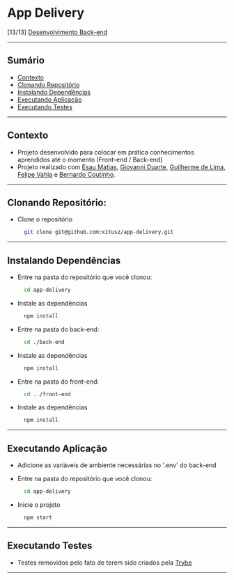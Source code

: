 # App Delivery
[13/13] [Desenvolvimento Back-end](https://github.com/xitusz/Trybe/tree/main/03_Desenvolvimento-Back-end)

---

## Sumário

- [Contexto](#contexto)
- [Clonando Repositório](#clonando-repositório)
- [Instalando Dependências](#instalando-dependências)
- [Executando Aplicação](#executando-aplicação)
- [Executando Testes](#executando-testes)

---

## Contexto

* Projeto desenvolvido para colocar em prática conhecimentos aprendidos até o momento (Front-end / Back-end)
* Projeto realizado com [Esau Matias](https://github.com/esaumatias), [Giovanni Duarte](https://github.com/gdpinheiro), [Guilherme de Lima](https://github.com/Guilherme-moreno), [Felipe Vahia](https://github.com/felipemalli) e [Bernardo Coutinho](https://github.com/Bernardocdr).

---

## Clonando Repositório:

* Clone o repositório
  ```sh
    git clone git@github.com:xitusz/app-delivery.git
  ```

---

## Instalando Dependências

* Entre na pasta do repositório que você clonou:
  ```sh
    cd app-delivery
  ```

* Instale as dependências
  ```sh
    npm install
  ```

* Entre na pasta do back-end:
  ```sh
    cd ./back-end
  ```

* Instale as dependências
  ```sh
    npm install
  ```
* Entre na pasta do front-end:
  ```sh
    cd ../front-end
  ```

* Instale as dependências
  ```sh
    npm install
  ```

---

## Executando Aplicação

* Adicione as variáveis de ambiente necessárias no '.env' do back-end

* Entre na pasta do repositório que você clonou:
  ```sh
    cd app-delivery
  ```

* Inicie o projeto
  ```sh
    npm start
  ```

---

## Executando Testes

* Testes removidos pelo fato de terem sido criados pela [Trybe](https://www.betrybe.com/)

---

